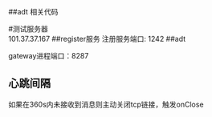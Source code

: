 ##adt 相关代码

#测试服务器  
101.37.37.167
##register服务
注册服务端口: 1242
##adt

gateway进程端口：8287


## 心跳间隔
如果在360s内未接收到消息则主动关闭tcp链接，触发onClose